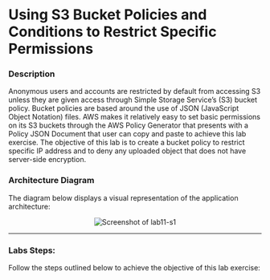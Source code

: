 # Using S3 Bucket Policies and Conditions to Restrict Specific Permissions

### Description

Anonymous users and accounts are restricted by default from accessing S3 unless they are given access through
Simple Storage Service’s (S3) bucket policy. Bucket policies are based around the use of JSON (JavaScript Object
Notation) files. AWS makes it relatively easy to set basic permissions on its S3 buckets through the AWS Policy
Generator that presents with a Policy JSON Document that user can copy and paste to achieve this lab exercise.
The objective of this lab is to create a bucket policy to restrict specific IP address and to deny any uploaded object
that does not have server-side encryption.

### Architecture Diagram

The diagram below displays a visual representation of the application architecture:

<p align="center">
  <img src="https://github.com/jatinbunkar/AWS-Clouds/blob/0a22cd068ace1a6760771de0e8b737ca65058fdd/Screenshots/lab11-s1.png" alt="Screenshot of lab11-s1">
</p>

---

### Labs Steps:

Follow the steps outlined below to achieve the objective of this lab exercise:

